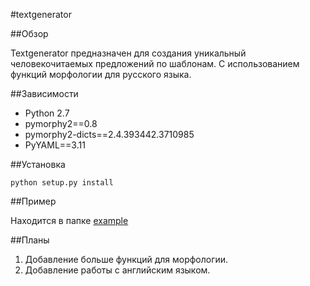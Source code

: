#textgenerator

##Обзор

Textgenerator предназначен для создания уникальный человекочитаемых предложений по шаблонам. С использованием функций морфологии для русского языка.


##Зависимости

- Python 2.7
- pymorphy2==0.8
- pymorphy2-dicts==2.4.393442.3710985
- PyYAML==3.11


##Установка

`python setup.py install`


##Пример

Находится в папке [example](/example "example")

##Планы

1. Добавление больше функций для морфологии.
2. Добавление работы с английским языком.